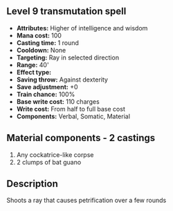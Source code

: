 ## Level 9 transmutation spell

- **Attributes:** Higher of intelligence and wisdom
- **Mana cost:** 100
- **Casting time:** 1 round
- **Cooldown:** None
- **Targeting:** Ray in selected direction
- **Range:** 40'
- **Effect type:**
- **Saving throw:** Against dexterity
- **Save adjustment:** +0
- **Train chance:** 100%
- **Base write cost:** 110 charges
- **Write cost:** From half to full base cost
- **Components:** Verbal, Somatic, Material

## Material components - 2 castings

1. Any cockatrice-like corpse
2. 2 clumps of bat guano

## Description

Shoots a ray that causes petrification over a few rounds
